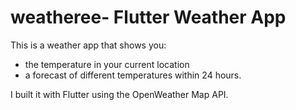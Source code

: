# weatheree- Flutter Weather App

This is a weather app that shows you:
- the temperature in your current location
- a forecast of different temperatures within 24 hours.

I built it with Flutter using the OpenWeather Map API.
